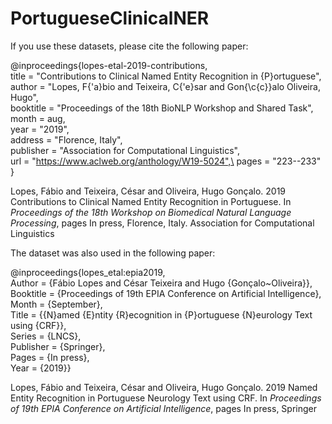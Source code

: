 # PortugueseClinicalNER
If you use these datasets, please cite the following paper:

@inproceedings{lopes-etal-2019-contributions,\
    title = "Contributions to Clinical Named Entity Recognition in {P}ortuguese",\
    author = "Lopes, F{\'a}bio and Teixeira, C{\'e}sar and Gon{\c{c}}alo Oliveira, Hugo",\
    booktitle = "Proceedings of the 18th BioNLP Workshop and Shared Task",\
    month = aug,\
    year = "2019",\
    address = "Florence, Italy",\
    publisher = "Association for Computational Linguistics",\
    url = "https://www.aclweb.org/anthology/W19-5024",\
    pages = "223--233"
}

Lopes, Fábio and Teixeira, César and Oliveira, Hugo Gonçalo. 2019 Contributions to Clinical Named Entity Recognition in Portuguese. In <em> Proceedings of the 18th Workshop on Biomedical Natural Language Processing</em>, pages In press, Florence, Italy. Association for Computational Linguistics

The dataset was also used in the following paper:

@inproceedings{lopes_etal:epia2019,\
Author = {Fábio Lopes and César Teixeira and Hugo {Gonçalo~Oliveira}},\
Booktitle = {Proceedings of 19th EPIA Conference on Artificial Intelligence},\
Month = {September},\
Title = {{N}amed {E}ntity {R}ecognition in {P}ortuguese {N}eurology Text using {CRF}},\
Series = {LNCS},\
Publisher = {Springer},\
Pages = {In press},\
Year = {2019}}

Lopes, Fábio and Teixeira, César and Oliveira, Hugo Gonçalo. 2019 Named Entity Recognition in Portuguese Neurology Text using CRF. In <em> Proceedings of 19th EPIA Conference on Artificial Intelligence</em>, pages In press, Springer

